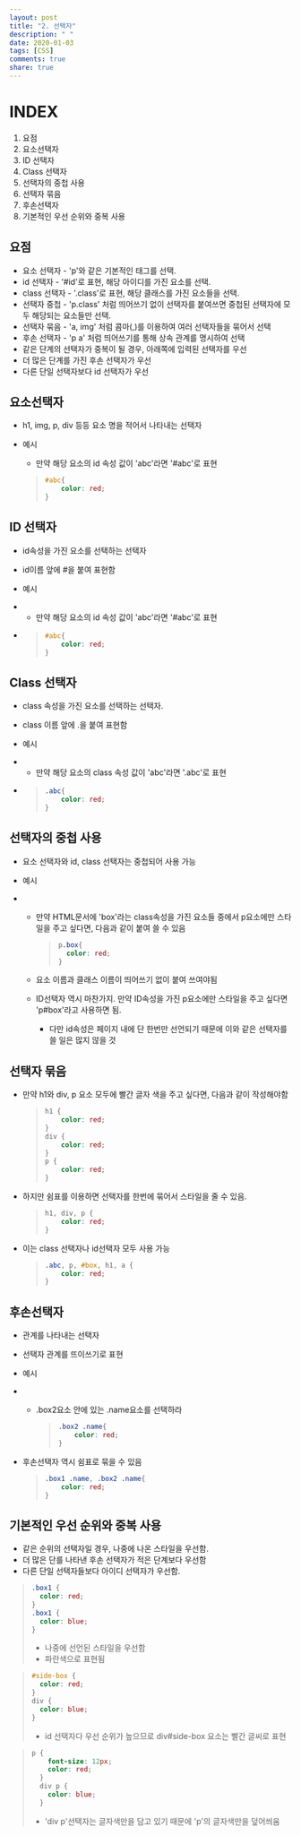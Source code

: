 ```yaml
---
layout: post
title: "2. 선택자"
description: " "
date: 2020-01-03
tags: [CSS]
comments: true
share: true
---
```


# INDEX

1. 요점
2. 요소선택자
3. ID 선택자
4. Class 선택자
5. 선택자의 중첩 사용
6. 선택자 묶음
7. 후손선택자
8. 기본적인 우선 순위와 중복 사용



## 요점

- 요소 선택자 - 'p'와 같은 기본적인 태그를 선택.
- id 선택자 - '#id'로 표현, 해당 아이디를 가진 요소를 선택.
- class 선택자 - '.class'로 표현, 해당 클래스를 가진 요소들을 선택.
- 선택자 중첩 - 'p.class' 처럼 띄어쓰기 없이 선택자를 붙여쓰면 중첩된 선택자에 모두 해당되는 요소들만 선택.
- 선택자 묶음 - 'a, img' 처럼 콤마(,)를 이용하여 여러 선택자들을 묶어서 선택
- 후손 선택자 - 'p a' 처럼 띄어쓰기를 통해 상속 관계를 명시하여 선택
- 같은 단계의 선택자가 중복이 될 경우, 아래쪽에 입력된 선택자를 우선
- 더 많은 단계를 가진 후손 선택자가 우선
- 다른 단일 선택자보다 id 선택자가 우선

 

## 요소선택자

- h1, img,     p, div 등등 요소 명을 적어서 나타내는 선택자

- 예시

  - 만약 해당 요소의 id 속성 값이 'abc'라면 '#abc'로 표현

  > ```CSS
  > #abc{
  > 	color: red;
  > }
  > ```



## ID 선택자

- id속성을 가진 요소를 선택하는 선택자

- id이름 앞에 #을 붙여 표현함

- 예시

- - 만약 해당 요소의 id 속성 값이 'abc'라면 '#abc'로 표현

- > ```CSS
  > #abc{
  > 	color: red;
  > }
  > ```



## Class 선택자

- class 속성을 가진 요소를 선택하는 선택자.

- class 이름 앞에 .을 붙여 표현함

- 예시

- - 만약 해당 요소의 class 속성 값이 'abc'라면 '.abc'로 표현

- > ```CSS
  > .abc{
  > 	color: red;
  > }
  > ```



## 선택자의 중첩 사용

- 요소 선택자와 id, class 선택자는 중첩되어 사용 가능

- 예시

- - 만약 HTML문서에 'box'라는 class속성을 가진 요소들 중에서 p요소에만 스타일을 주고 싶다면, 다음과 같이 붙여 쓸 수 있음

    > ```CSS
    > p.box{
    > 	color: red;
    > }
    > ```

  - 요소 이름과 클래스 이름이 띄어쓰기 없이 붙여 쓰여야됨

  - ID선택자 역시 마찬가지. 만약 ID속성을 가진 p요소에만 스타일을 주고 싶다면 'p#box'라고 사용하면 됨.

    - 다만 id속성은 페이지 내에 단 한번만 선언되기 때문에 이와 같은 선택자를 쓸 일은 많지 않을 것

  


## 선택자 묶음

- 만약 h1와 div, p 요소 모두에 빨간 글자 색을 주고 싶다면, 다음과 같이 작성해야함

  > ```css
  > h1 {
  >     color: red;
  > }
  > div {
  >     color: red;
  > }
  > p {
  >     color: red;
  > }
  > ```

- 하지만 쉼표를 이용하면 선택자를 한번에 묶어서 스타일을 줄 수 있음.

  > ```CSS
  > h1, div, p {
  >     color: red;
  > }
  > ```

- 이는 class 선택자나 id선택자 모두 사용 가능

  > ```CSS
  > .abc, p, #box, h1, a {
  >     color: red;
  > }
  > ```

  

## 후손선택자

- 관계를 나타내는 선택자

- 선택자 관계를 뜨이쓰기로 표현

- 예시

- - .box2요소 안에 있는 .name요소를 선택하라

    > ```CSS
    > .box2 .name{
    >     color: red;
    > }
    > ```

* 후손선택자 역시 쉼표로 묶을 수 있음

  > ```CSS
  > .box1 .name, .box2 .name{
  >     color: red;
  > }
  > ```



## 기본적인 우선 순위와 중복 사용

- 같은 순위의 선택자일 경우, 나중에 나온 스타일을 우선함.
- 더 많은 단를 나타낸 후손 선택자가 적은 단계보다 우선함
- 다른 단일 선택자들보다 아이디 선택자가 우선함.



> ```CSS
>.box1 {
> 	color: red;
> }
> .box1 {
> 	color: blue;
> }
> ```
> 
> - 나중에 선언된 스타일을 우선함
>- 파란색으로 표현됨

> ```CSS
> #side-box {
>   color: red;
> }
> div {
>   color: blue;
> }
> ```
>
> * id 선택자다 우선 순위가 높으므로 div#side-box 요소는 빨간 글씨로 표현

> ```CSS
> p {
>     font-size: 12px;
>     color: red;
>   }
>   div p {
>     color: blue;
>   }
> ```
>
> * 'div p'선택자는 글자색만을 담고 있기 때문에 'p'의 글자색만을 덮어씌움